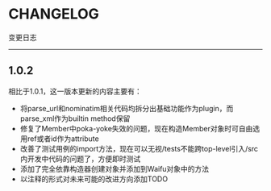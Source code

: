 # CHANGELOG

变更日志

---

## 1.0.2

相比于1.0.1，这一版本更新的内容主要有：

+ 将parse_url和nominatim相关代码均拆分出基础功能作为plugin，而parse_xml作为builtin method保留
+ 修复了Member中poka-yoke失效的问题，现在构造Member对象时可自由选用ref或者id作为attribute
+ 改善了测试用例的import方法，现在可以无视/tests不能跨top-level引入/src内开发中代码的问题了，方便即时测试
+ 添加了完全依靠构造器创建对象并添加到Waifu对象中的方法
+ 以注释的形式对未来可能的改进方向添加TODO